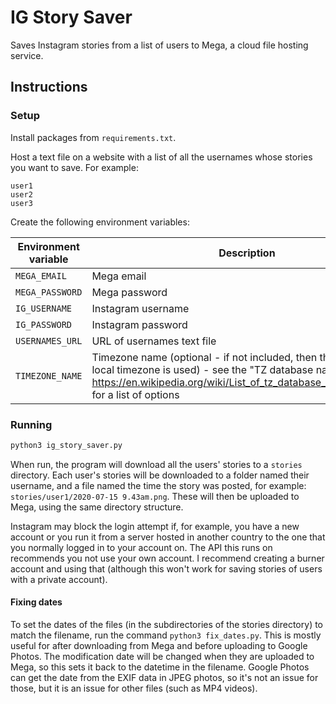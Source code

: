 # IG Story Saver
Saves Instagram stories from a list of users to Mega, a cloud file hosting service.

## Instructions

### Setup

Install packages from `requirements.txt`.

Host a text file on a website with a list of all the usernames whose stories you want to save. For example:

```csv
user1
user2
user3
```

Create the following environment variables:

| Environment variable | Description        | Example    |
|----------------------|--------------------|------------|
| `MEGA_EMAIL`         | Mega email         | `me@example.com` |
| `MEGA_PASSWORD`      | Mega password      | `password`       |
| `IG_USERNAME`        | Instagram username | `username` |
| `IG_PASSWORD`        | Instagram password | `password` |
| `USERNAMES_URL`      | URL of usernames text file | `https://olliechick.co.nz/example.txt` |
| `TIMEZONE_NAME`      | Timezone name (optional - if not included, then the computer's local timezone is used) - see the "TZ database name" column at https://en.wikipedia.org/wiki/List_of_tz_database_time_zones#List for a list of options | `Pacific/Auckland` |

### Running

```bash
python3 ig_story_saver.py
```

When run, the program will download all the users' stories to a `stories` directory. Each user's stories will be downloaded to a folder named their username, and a file named the time the story was posted, for example: `stories/user1/2020-07-15 9.43am.png`. These will then be uploaded to Mega, using the same directory structure.

Instagram may block the login attempt if, for example, you have a new account or you run it from a server hosted in another country to the one that you normally logged in to your account on. The API this runs on recommends you not use your own account. I recommend creating a burner account and using that (although this won't work for saving stories of users with a private account).

#### Fixing dates

To set the dates of the files (in the subdirectories of the stories directory) to match the filename, run the command `python3 fix_dates.py`.
This is mostly useful for after downloading from Mega and before uploading to Google Photos.
The modification date will be changed when they are uploaded to Mega, so this sets it back to the datetime in the filename.
Google Photos can get the date from the EXIF data in JPEG photos, so it's not an issue for those, but it is an issue for other files (such as MP4 videos).